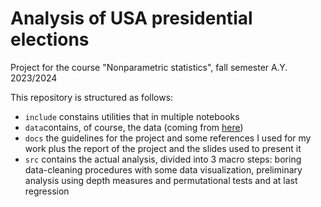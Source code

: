 # Analysis of USA presidential elections

Project for the course "Nonparametric statistics", fall semester A.Y. 2023/2024

This repository is structured as follows:
- `include` constains utilities that in multiple notebooks
- `data`contains, of course, the data (coming from [here](https://github.com/MEDSL/2018-elections-unoffical/tree/master))
- `docs` the guidelines for the project and some references I used for my work plus the report of the project and the slides used to present it
- `src` contains the actual analysis, divided into 3 macro steps: boring data-cleaning procedures with some data visualization, preliminary analysis using depth measures and permutational tests and at last regression
